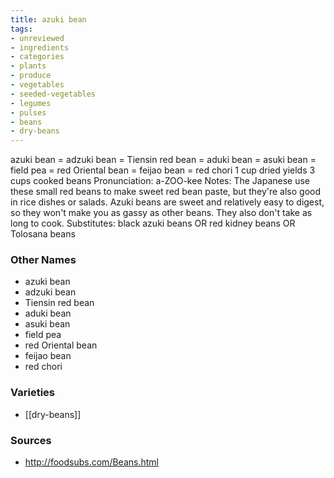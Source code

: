```yaml
---
title: azuki bean
tags:
- unreviewed
- ingredients
- categories
- plants
- produce
- vegetables
- seeded-vegetables
- legumes
- pulses
- beans
- dry-beans
---
```

azuki bean = adzuki bean = Tiensin red bean = aduki bean = asuki bean = field pea = red Oriental bean = feijao bean = red chori 1 cup dried yields 3 cups cooked beans Pronunciation: a-ZOO-kee Notes: The Japanese use these small red beans to make sweet red bean paste, but they're also good in rice dishes or salads. Azuki beans are sweet and relatively easy to digest, so they won't make you as gassy as other beans. They also don't take as long to cook. Substitutes: black azuki beans OR red kidney beans OR Tolosana beans

### Other Names

* azuki bean
* adzuki bean
* Tiensin red bean
* aduki bean
* asuki bean
* field pea
* red Oriental bean
* feijao bean
* red chori

### Varieties

* [[dry-beans]]

### Sources
* http://foodsubs.com/Beans.html
